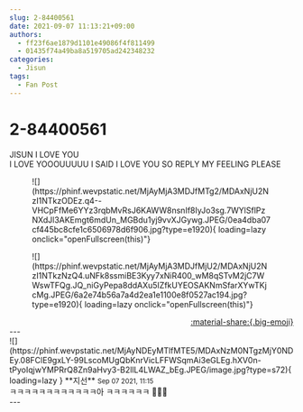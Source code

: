 ```yaml
---
slug: 2-84400561
date: 2021-09-07 11:13:21+09:00
authors:
  - ff23f6ae1879d1101e49086f4f811499
  - 01435f74a49ba8a519705ad242348232
categories:
  - Jisun
tags:
  - Fan Post
---
```


# 2-84400561

<div class="post-container" markdown="1">
<div class="content-container md-sidebar__scrollwrap" markdown="1">

JISUN I LOVE YOU<br>I LOVE YOOOUUUUU I SAID I LOVE YOU SO REPLY MY FEELING PLEASE
<figure markdown="1">
![](https://phinf.wevpstatic.net/MjAyMjA3MDJfMTg2/MDAxNjU2NzI1NTkzODEz.q4--VHCpFfMe6YYz3rqbMvRsJ6KAWW8nsnIf8IyJo3sg.7WYlSflPzNXdJl3AKEmgt6mdUn_MGBdu1yj9vvXJGywg.JPEG/0ea4dba07cf445bc8cfe1c6506978d6f906.jpg?type=e1920){ loading=lazy onclick="openFullscreen(this)"}
</figure>

<figure markdown="1">
![](https://phinf.wevpstatic.net/MjAyMjA3MDJfMjU2/MDAxNjU2NzI1NTkzNzQ4.uNFk8ssmiBE3Kyy7xNiR400_wM8qSTvM2jC7WWswTFQg.JQ_niGyPepa8ddAXu5IZfkUYEOSAKNmSfarXYwTKjcMg.JPEG/6a2e74b56a7a4d2ea1e1100e8f0527ac194.jpg?type=e1920){ loading=lazy onclick="openFullscreen(this)"}
</figure>


</div>
</div>

<div style="text-align: right;" markdown="1">
<a href="https://weverse.io/fromis9/fanpost/2-84400561" style="text-align: right;">:material-share:{.big-emoji}</a>
</div>
---

<div class="comments-container md-sidebar__scrollwrap" markdown="1">
<div class="comment" markdown="1">
<div class='id-container' markdown="1">
![](https://phinf.wevpstatic.net/MjAyNDEyMTlfMTE5/MDAxNzM0NTgzMjY0NDEy.08FClE9gxLY-99LscoMUgQbKnrVicLFFWSqmAi3eGLEg.hXV0n-tPyoIqjwYMPRrQ8Zn9aHvy3-B2llL4LWAZ_bEg.JPEG/image.jpg?type=s72){ loading=lazy }
**<span class="artist">지선</span>** <small>Sep 07 2021, 11:15</small><br>
</div>
<div class='comment-body' markdown="1">
ㅋㅋㅋㅋㅋㅋㅋㅋㅋㅋㅋㅋ아 ㅋㅋㅋㅋㅋㅋ 💋💋💋
</div>
</div>
</div>
---
